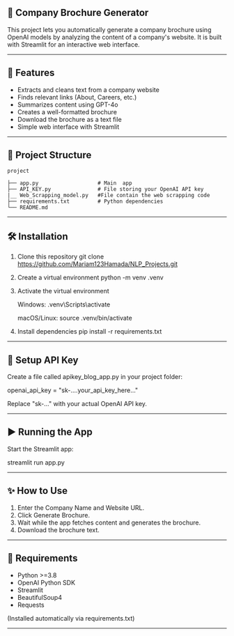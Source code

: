 ## 🏢 Company Brochure Generator

This project lets you automatically generate a company brochure using OpenAI models by analyzing the content of a company's website.
It is built with Streamlit for an interactive web interface.

---

## 🚀 Features

- Extracts and cleans text from a company website
- Finds relevant links (About, Careers, etc.)
- Summarizes content using GPT-4o
- Creates a well-formatted brochure
- Download the brochure as a text file
- Simple web interface with Streamlit

---

## 📂 Project Structure
```
project

├── app.py                   # Main  app
├── API_KEY.py               # File storing your OpenAI API key
|__ Web_Scrapping_model.py   #File contain the web scrapping code 
├── requirements.txt         # Python dependencies
└── README.md            
```
---

## 🛠 Installation

1. Clone this  repository
    git clone https://github.com/Mariam123Hamada/NLP_Projects.git

3. Create a virtual environment
   python -m venv .venv

4. Activate the virtual environment

   Windows:
   .venv\Scripts\activate

   macOS/Linux:
   source .venv/bin/activate

5. Install dependencies
   pip install -r requirements.txt

---

## 🔑 Setup API Key

Create a file called apikey_blog_app.py in your project folder:

openai_api_key = "sk-....your_api_key_here..."

Replace "sk-..." with your actual OpenAI API key.

---

## ▶️ Running the App

Start the Streamlit app:

streamlit run app.py


---

## ✨ How to Use

1. Enter the Company Name and Website URL.
2. Click Generate Brochure.
3. Wait while the app fetches content and generates the brochure.
4. Download the brochure text.

---

## 📝 Requirements

- Python >=3.8
- OpenAI Python SDK
- Streamlit
- BeautifulSoup4
- Requests

(Installed automatically via requirements.txt)


---
